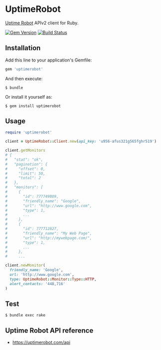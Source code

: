 # UptimeRobot

[Uptime Robot](https://uptimerobot.com/) APIv2 client for Ruby.

[![Gem Version](https://badge.fury.io/rb/uptimerobot.svg)](http://badge.fury.io/rb/uptimerobot)
[![Build Status](https://travis-ci.org/winebarrel/uptimerobot.svg?branch=master)](https://travis-ci.org/winebarrel/uptimerobot)

## Installation

Add this line to your application's Gemfile:

```ruby
gem 'uptimerobot'
```

And then execute:

    $ bundle

Or install it yourself as:

    $ gem install uptimerobot

## Usage

```ruby
require 'uptimerobot'

client = UptimeRobot::Client.new(api_key: 'u956-afus321g565fghr519')

client.getMonitors
# {
#   "stat": "ok",
#   "pagination": {
#     "offset": 0,
#     "limit": 50,
#     "total": 2
#   },
#   "monitors": [
#     {
#       "id": 777749809,
#       "friendly_name": "Google",
#       "url": "http://www.google.com",
#       "type": 1,
#       ...
#     },
#     {
#       "id": 777712827,
#       "friendly_name": "My Web Page",
#       "url": "http://mywebpage.com/",
#       "type": 1,
#       ...
#     },
#     ...

client.newMonitor(
  friendly_name: 'Google',
  url: 'http://www.google.com',
  type: UptimeRobot::Monitor::Type::HTTP,
  alert_contacts: '448,716'
)
```

## Test

    $ bundle exec rake

## Uptime Robot API reference

* https://uptimerobot.com/api
